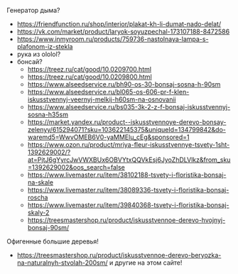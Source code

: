Генератор дыма?

- https://friendfunction.ru/shop/interior/plakat-kh-li-dumat-nado-delat/
- https://vk.com/market/product/laryok-soyuzpechal-173107188-8472586
- https://www.inmyroom.ru/products/759736-nastolnaya-lampa-s-plafonom-iz-stekla
- рука из ololol?
- бонсай?
	- https://treez.ru/cat/good/10.0209700.html
	- https://treez.ru/cat/good/10.0209800.html
	- https://www.alseedservice.ru/bh90-os-30-bonsaj-sosna-h-90sm
	- https://www.alseedservice.ru/bl065-os-606-pr-f-klen-iskusstvennyj-veernyj-melkij-h60sm-na-osnovanii
	- https://www.alseedservice.ru/bs035-3k-2-z-f-bonsaj-iskusstvennyj-sosna-h35sm
	- https://market.yandex.ru/product--iskusstvennoye-derevo-bonsay-zelenyy/615294071?sku=103622145375&uniqueId=134799842&do-waremd5=WwvOMEB6V0-yaMMElu_cEg&sponsored=1
	- https://www.ozon.ru/product/mriya-fleur-iskusstvennye-tsvety-1sht-1392629002/?at=PjtJ6gYyrcJwVWXBUx6OBVYtxQQVkEsj6JyoZhDLVlkz&from_sku=1392629002&oos_search=false
	- https://www.livemaster.ru/item/38102188-tsvety-i-floristika-bonsaj-na-skale
	- https://www.livemaster.ru/item/38089336-tsvety-i-floristika-bonsaj-roscha
	- https://www.livemaster.ru/item/39840368-tsvety-i-floristika-bonsaj-skaly-2
	- https://treesmastershop.ru/product/iskusstvennoe-derevo-hvojnyj-bonsaj-90sm/

Офигенные большие деревья!
- https://treesmastershop.ru/product/iskusstvennoe-derevo-beryozka-na-naturalnyh-stvolah-200sm/ и другие на этом сайте!
